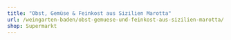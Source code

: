 ```yaml
---
title: "Obst, Gemüse & Feinkost aus Sizilien Marotta"
url: /weingarten-baden/obst-gemuese-und-feinkost-aus-sizilien-marotta/
shop: Supermarkt
---
```

